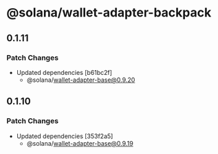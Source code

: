 # @solana/wallet-adapter-backpack

## 0.1.11

### Patch Changes

-   Updated dependencies [b61bc2f]
    -   @solana/wallet-adapter-base@0.9.20

## 0.1.10

### Patch Changes

-   Updated dependencies [353f2a5]
    -   @solana/wallet-adapter-base@0.9.19
